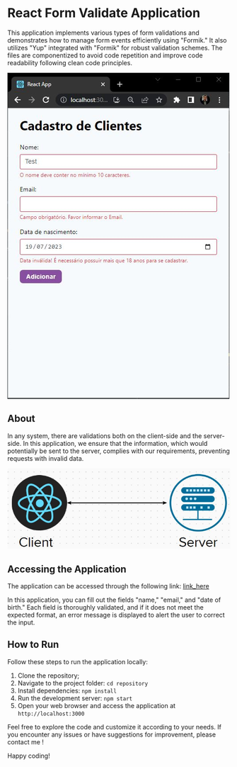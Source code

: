 # React Form Validate Application

This application implements various types of form validations and demonstrates how to manage form events efficiently using "Formik." It also utilizes "Yup" integrated with "Formik" for robust validation schemes. The files are componentized to avoid code repetition and improve code readability following clean code principles.

![application](application-form.JPG)

## About

In any system, there are validations both on the client-side and the server-side. In this application, we ensure that the information, which would potentially be sent to the server, complies with our requirements, preventing requests with invalid data.

![image01](validacoes.JPG)


## Accessing the Application

The application can be accessed through the following link: [link_here](https://www.example.com)

In this application, you can fill out the fields "name," "email," and "date of birth." Each field is thoroughly validated, and if it does not meet the expected format, an error message is displayed to alert the user to correct the input.

## How to Run

Follow these steps to run the application locally:

1. Clone the repository;
2. Navigate to the project folder: `cd repository`
3. Install dependencies: `npm install`
4. Run the development server: `npm start`
5. Open your web browser and access the application at `http://localhost:3000`

Feel free to explore the code and customize it according to your needs. If you encounter any issues or have suggestions for improvement, please contact me !

Happy coding!

